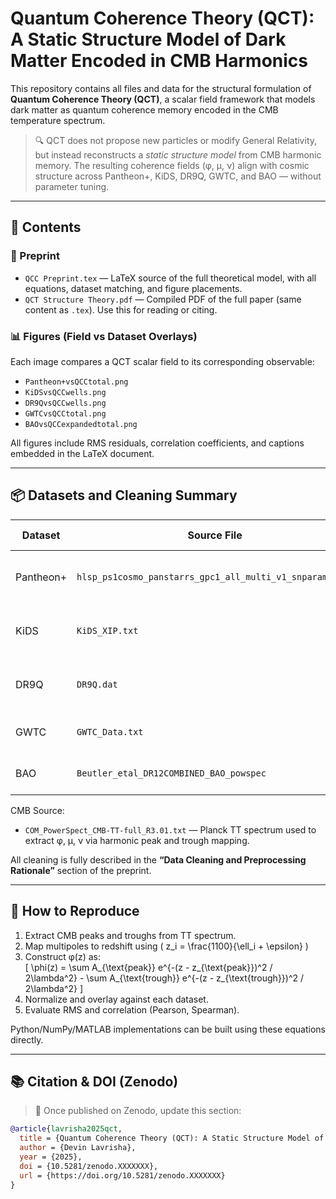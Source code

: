 # Quantum Coherence Theory (QCT): A Static Structure Model of Dark Matter Encoded in CMB Harmonics

This repository contains all files and data for the structural formulation of **Quantum Coherence Theory (QCT)**, a scalar field framework that models dark matter as quantum coherence memory encoded in the CMB temperature spectrum.

> 🔍 QCT does not propose new particles or modify General Relativity, but instead reconstructs a *static structure model* from CMB harmonic memory. The resulting coherence fields (φ, μ, ν) align with cosmic structure across Pantheon+, KiDS, DR9Q, GWTC, and BAO — without parameter tuning.

---

## 🧾 Contents

### 📄 Preprint
- `QCC Preprint.tex` — LaTeX source of the full theoretical model, with all equations, dataset matching, and figure placements.
- `QCT Structure Theory.pdf` — Compiled PDF of the full paper (same content as `.tex`). Use this for reading or citing.

### 📊 Figures (Field vs Dataset Overlays)
Each image compares a QCT scalar field to its corresponding observable:
- `Pantheon+vsQCCtotal.png`
- `KiDSvsQCCwells.png`
- `DR9QvsQCCwells.png`
- `GWTCvsQCCtotal.png`
- `BAOvsQCCexpandedtotal.png`

All figures include RMS residuals, correlation coefficients, and captions embedded in the LaTeX document.

---

## 📦 Datasets and Cleaning Summary

| Dataset      | Source File | Observable | QCT Field | Cleaning Notes |
|--------------|-------------|------------|-----------|----------------|
| Pantheon+    | `hlsp_ps1cosmo_panstarrs_gpc1_all_multi_v1_snparams.txt` | Distance modulus \( m_B(z) \) | φ(z) | Removed z ≤ 0; kept (z, mB, error) only |
| KiDS         | `KiDS_XIP.txt` | Shear correlation \( \xi_+(\theta) \) | ν(z) | Filtered non-numeric; mapped angle to redshift |
| DR9Q         | `DR9Q.dat` | Quasar histogram | μ(z) | Extracted z column; histogrammed (0.1 < z < 5) |
| GWTC         | `GWTC_Data.txt` | Merger redshift | φ(z) | Removed outliers and invalid z |
| BAO          | `Beutler_etal_DR12COMBINED_BAO_powspec` | \( P(k) \) vs \( k \) | φ(z) | Converted \( k \) to z via \( z \sim 0.3/k \) |

CMB Source:
- `COM_PowerSpect_CMB-TT-full_R3.01.txt` — Planck TT spectrum used to extract φ, μ, ν via harmonic peak and trough mapping.

All cleaning is fully described in the **“Data Cleaning and Preprocessing Rationale”** section of the preprint.

---

## 📘 How to Reproduce

1. Extract CMB peaks and troughs from TT spectrum.
2. Map multipoles to redshift using \( z_i = \frac{1100}{\ell_i + \epsilon} \)
3. Construct φ(z) as:  
   \[
   \phi(z) = \sum A_{\text{peak}} e^{-(z - z_{\text{peak}})^2 / 2\lambda^2} - \sum A_{\text{trough}} e^{-(z - z_{\text{trough}})^2 / 2\lambda^2}
   \]
4. Normalize and overlay against each dataset.
5. Evaluate RMS and correlation (Pearson, Spearman).

Python/NumPy/MATLAB implementations can be built using these equations directly.

---

## 📚 Citation & DOI (Zenodo)

> 📌 Once published on Zenodo, update this section:
```bibtex
@article{lavrisha2025qct,
  title = {Quantum Coherence Theory (QCT): A Static Structure Model of Dark Matter Encoded in CMB Harmonics},
  author = {Devin Lavrisha},
  year = {2025},
  doi = {10.5281/zenodo.XXXXXXX},
  url = {https://doi.org/10.5281/zenodo.XXXXXXX}
}
